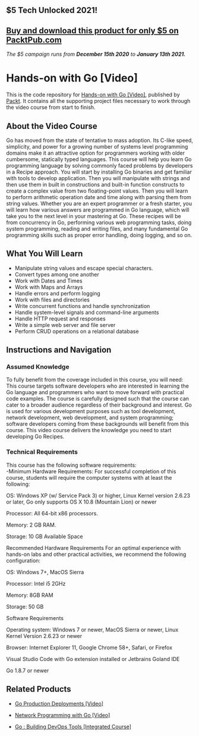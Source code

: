 ## $5 Tech Unlocked 2021!
[Buy and download this product for only $5 on PacktPub.com](https://www.packtpub.com/)
-----
*The $5 campaign         runs from __December 15th 2020__ to __January 13th 2021.__*

# Hands-on with Go [Video]
This is the code repository for [Hands-on with Go [Video]](https://www.packtpub.com/application-development/hands-go-video?utm_source=github&utm_medium=repository&utm_campaign=9781789132519), published by [Packt](https://www.packtpub.com/?utm_source=github). It contains all the supporting project files necessary to work through the video course from start to finish.
## About the Video Course
Go has moved from the state of tentative to mass adoption. Its C-like speed, simplicity, and power for a growing number of systems level programming domains make it an attractive option for programmers working with older cumbersome, statically typed languages. 
This course will help you learn Go programming language by solving commonly faced problems by developers in a Recipe approach. You will start by installing Go binaries and get familiar with tools to develop application. Then you will manipulate with strings and then use them in built in constructions and built-in function constructs to create a complex value from two floating-point values. Then you will learn to perform arithmetic operation date and time along with parsing them from string values.
Whether you are an expert programmer or a fresh starter, you will learn how various answers are programmed in Go language, which will take you to the next level in your mastering at Go. These recipes will be from concurrency in Go, performing various web programming tasks, doing system programming, reading and writing files, and many fundamental Go programming skills such as proper error handling, doing logging, and so on.


<H2>What You Will Learn</H2>
<DIV class=book-info-will-learn-text>
<UL>
<LI>Manipulate string values and escape special characters. 
<LI>Convert types among one another 
<LI>Work with Dates and Times 
<LI>Work with Maps and Arrays 
<LI>Handle errors and perform logging 
<LI>Work with files and directories 
<LI>Write concurrent functions and handle synchronization 
<LI>Handle system-level signals and command-line arguments 
<LI>Handle HTTP request and responses 
<LI>Write a simple web server and file server 
<LI>Perform CRUD operations on a relational database </LI></UL></DIV>

## Instructions and Navigation
### Assumed Knowledge
To fully benefit from the coverage included in this course, you will need:<br/>
This course targets software developers who are interested in learning the Go language and programmers who want to move forward with practical code examples. The course is carefully designed such that the course can cater to a broader audience regardless of their background and interest. Go is used for various development purposes such as tool development, network development, web development, and system programming; software developers coming from these backgrounds will benefit from this course. This video course delivers the knowledge you need to start developing Go Recipes.
### Technical Requirements
This course has the following software requirements:<br/>
-Minimum Hardware Requirements:
For successful completion of this course, students will require the computer systems with at least the following:


OS: Windows XP (w/ Service Pack 3) or higher, Linux Kernel version 2.6.23 or later, Go only supports OS X 10.8 (Mountain Lion) or newer



Processor: All 64-bit x86 processors.



Memory: 2 GB RAM.



Storage: 10 GB Available Space


Recommended Hardware Requirements
For an optimal experience with hands-on labs and other practical activities, we recommend the following configuration:


OS: Windows 7+, MacOS Sierra



Processor: Intel i5 2GHz



Memory: 8GB RAM



Storage: 50 GB


Software Requirements

Operating system: Windows 7 or newer, MacOS Sierra or newer, Linux Kernel Version 2.6.23 or newer



Browser: Internet Explorer 11, Google Chrome 58+, Safari, or Firefox



Visual Studio Code with Go extension installed or Jetbrains Goland IDE



Go 1.8.7 or newer

## Related Products
* [Go Production Deployments [Video]](https://www.packtpub.com/web-development/go-production-deployments-video?utm_source=github&utm_medium=repository&utm_campaign=9781788399340)

* [Network Programming with Go [Video]](https://www.packtpub.com/networking-and-servers/network-programming-go-video?utm_source=github&utm_medium=repository&utm_campaign=9781788476560)

* [Go : Building DevOps Tools [Integrated Course]](https://www.packtpub.com/networking-and-servers/go-building-devops-tools-integrated-course?utm_source=github&utm_medium=repository&utm_campaign=9781788472418)

